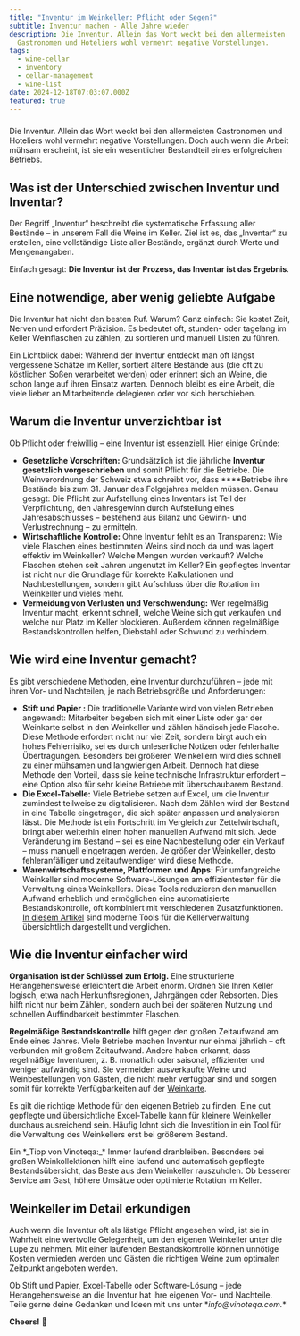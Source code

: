 ```yaml
---
title: "Inventur im Weinkeller: Pflicht oder Segen?"
subtitle: Inventur machen - Alle Jahre wieder
description: Die Inventur. Allein das Wort weckt bei den allermeisten
  Gastronomen und Hoteliers wohl vermehrt negative Vorstellungen.
tags:
  - wine-cellar
  - inventory
  - cellar-management
  - wine-list
date: 2024-12-18T07:03:07.000Z
featured: true
---
```


###

Die Inventur. Allein das Wort weckt bei den allermeisten Gastronomen und Hoteliers wohl vermehrt negative Vorstellungen. Doch auch wenn die Arbeit mühsam erscheint, ist sie ein wesentlicher Bestandteil eines erfolgreichen Betriebs. 

## **Was ist der Unterschied zwischen Inventur und Inventar?**

Der Begriff „Inventur“ beschreibt die systematische Erfassung aller Bestände – in unserem Fall die Weine im Keller. Ziel ist es, das „Inventar“ zu erstellen, eine vollständige Liste aller Bestände, ergänzt durch Werte und Mengenangaben.

Einfach gesagt: **Die Inventur ist der Prozess, das Inventar ist das Ergebnis**.

## **Eine notwendige, aber wenig geliebte Aufgabe**

Die Inventur hat nicht den besten Ruf. Warum? Ganz einfach: Sie kostet Zeit, Nerven und erfordert Präzision. Es bedeutet oft, stunden- oder tagelang im Keller Weinflaschen zu zählen, zu sortieren und manuell Listen zu führen.

Ein Lichtblick dabei: Während der Inventur entdeckt man oft längst vergessene Schätze im Keller, sortiert ältere Bestände aus (die oft zu köstlichen Soßen verarbeitet werden) oder erinnert sich an Weine, die schon lange auf ihren Einsatz warten. Dennoch bleibt es eine Arbeit, die viele lieber an Mitarbeitende delegieren oder vor sich herschieben.

## **Warum die Inventur unverzichtbar ist**

Ob Pflicht oder freiwillig – eine Inventur ist essenziell. Hier einige Gründe:

- **Gesetzliche Vorschriften:** Grundsätzlich ist die jährliche **Inventur gesetzlich vorgeschrieben** und somit Pflicht für die Betriebe. Die Weinverordnung der Schweiz etwa schreibt vor, dass \*\*\*\*Betriebe ihre Bestände bis zum 31. Januar des Folgejahres melden müssen. Genau gesagt: Die Pflicht zur Aufstellung eines Inventars ist Teil der Verpflichtung, den Jahresgewinn durch Aufstellung eines Jahresabschlusses – bestehend aus Bilanz und Gewinn- und Verlustrechnung – zu ermitteln.
- **Wirtschaftliche Kontrolle:** Ohne Inventur fehlt es an Transparenz: Wie viele Flaschen eines bestimmten Weins sind noch da und was lagert effektiv im Weinkeller? Welche Mengen wurden verkauft? Welche Flaschen stehen seit Jahren ungenutzt im Keller? Ein gepflegtes Inventar ist nicht nur die Grundlage für korrekte Kalkulationen und Nachbestellungen, sondern gibt Aufschluss über die Rotation im Weinkeller und vieles mehr.
- **Vermeidung von Verlusten und Verschwendung:** Wer regelmäßig Inventur macht, erkennt schnell, welche Weine sich gut verkaufen und welche nur Platz im Keller blockieren. Außerdem können regelmäßige Bestandskontrollen helfen, Diebstahl oder Schwund zu verhindern.

## **Wie wird eine Inventur gemacht?**

Es gibt verschiedene Methoden, eine Inventur durchzuführen – jede mit ihren Vor- und Nachteilen, je nach Betriebsgröße und Anforderungen:

- **Stift und Papier :** Die traditionelle Variante wird von vielen Betrieben angewandt: Mitarbeiter begeben sich mit einer Liste oder gar der Weinkarte selbst in den Weinkeller und zählen händisch jede Flasche. Diese Methode erfordert nicht nur viel Zeit, sondern birgt auch ein hohes Fehlerrisiko, sei es durch unleserliche Notizen oder fehlerhafte Übertragungen. Besonders bei größeren Weinkellern wird dies schnell zu einer mühsamen und langwierigen Arbeit. Dennoch hat diese Methode den Vorteil, dass sie keine technische Infrastruktur erfordert – eine Option also für sehr kleine Betriebe mit überschaubarem Bestand.
- **Die Excel-Tabelle:** Viele Betriebe setzen auf Excel, um die Inventur zumindest teilweise zu digitalisieren. Nach dem Zählen wird der Bestand in eine Tabelle eingetragen, die sich später anpassen und analysieren lässt. Die Methode ist ein Fortschritt im Vergleich zur Zettelwirtschaft, bringt aber weiterhin einen hohen manuellen Aufwand mit sich. Jede Veränderung im Bestand – sei es eine Nachbestellung oder ein Verkauf – muss manuell eingetragen werden. Je größer der Weinkeller, desto fehleranfälliger und zeitaufwendiger wird diese Methode.
- **Warenwirtschaftssysteme, Plattformen und Apps:** Für umfangreiche Weinkeller sind moderne Software-Lösungen am effizientesten für die Verwaltung eines Weinkellers. Diese Tools reduzieren den manuellen Aufwand erheblich und ermöglichen eine automatisierte Bestandskontrolle, oft kombiniert mit verschiedenen Zusatzfunktionen. [In diesem Artikel]() sind moderne Tools für die Kellerverwaltung übersichtlich dargestellt und verglichen.

## **Wie die Inventur einfacher wird**

**Organisation ist der Schlüssel zum Erfolg.** Eine strukturierte Herangehensweise erleichtert die Arbeit enorm. Ordnen Sie Ihren Keller logisch, etwa nach Herkunftsregionen, Jahrgängen oder Rebsorten. Dies hilft nicht nur beim Zählen, sondern auch bei der späteren Nutzung und schnellen Auffindbarkeit bestimmter Flaschen.

**Regelmäßige Bestandskontrolle** hilft gegen den großen Zeitaufwand am Ende eines Jahres. Viele Betriebe machen Inventur nur einmal jährlich – oft verbunden mit großem Zeitaufwand. Andere haben erkannt, dass regelmäßige Inventuren, z. B. monatlich oder saisonal, effizienter und weniger aufwändig sind. Sie vermeiden ausverkaufte Weine und Weinbestellungen von Gästen, die nicht mehr verfügbar sind und sorgen somit für korrekte Verfügbarkeiten auf der [Weinkarte](https://www.vinoteqa.com/de/blog/winelist/wine-list-structure).

Es gilt die richtige Methode für den eigenen Betrieb zu finden. Eine gut gepflegte und übersichtliche Excel-Tabelle kann für kleinere Weinkeller durchaus ausreichend sein. Häufig lohnt sich die Investition in ein Tool für die Verwaltung des Weinkellers erst bei größerem Bestand. 

Ein \*&#x5F;Tipp von Vinoteqa:_\* Immer laufend dranbleiben. Besonders bei großen Weinkollektionen hilft eine laufend und automatisch gepflegte Bestandsübersicht, das Beste aus dem Weinkeller rauszuholen. Ob besserer Service am Gast, höhere Umsätze oder optimierte Rotation im Keller.

## **Weinkeller im Detail erkundigen**

Auch wenn die Inventur oft als lästige Pflicht angesehen wird, ist sie in Wahrheit eine wertvolle Gelegenheit, um den eigenen Weinkeller unter die Lupe zu nehmen. Mit einer laufenden Bestandskontrolle können unnötige Kosten vermieden werden und Gästen die richtigen Weine zum optimalen Zeitpunkt angeboten werden. 

Ob Stift und Papier, Excel-Tabelle oder Software-Lösung – jede Herangehensweise an die Inventur hat ihre eigenen Vor- und Nachteile. Teile gerne deine Gedanken und Ideen mit uns unter &#x2A;*info\@vinoteqa.com.** 

**Cheers!** 🍷
